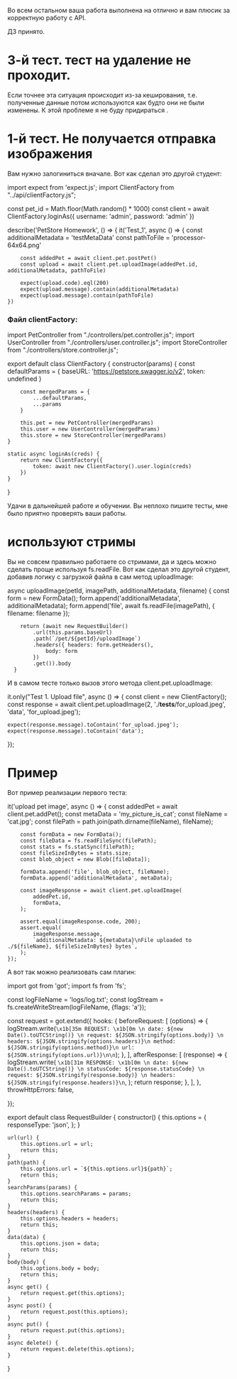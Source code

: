 Во всем остальном ваша работа выполнена на отлично и вам плюсик за корректную работу с API.

ДЗ принято.

# 3-й тест. тест на удаление не проходит.
Если точнее эта ситуация происходит из-за кеширования, т.е. полученные данные потом используются как будто они не были изменены. К этой проблеме я не буду придираться  .

# 1-й тест. Не получается отправка изображения
Вам нужно залогиниться вначале. Вот как сделал это другой студент:

import expect from 'expect.js';
import ClientFactory from "../api/clientFactory.js";

const pet_id = Math.floor(Math.random() * 1000)
const client = await ClientFactory.loginAs({
    username: 'admin',
    password: 'admin'
})


describe('PetStore Homework', () => {
    it('Test_1', async () => {
        const additionalMetadata = 'testMetaData'
        const pathToFile = 'processor-64x64.png'

        const addedPet = await client.pet.postPet()
        const upload = await client.pet.uploadImage(addedPet.id, additionalMetadata, pathToFile)

        expect(upload.code).eql(200)
        expect(upload.message).contain(additionalMetadata)
        expect(upload.message).contain(pathToFile)
    })


### Файл clientFactory:

import PetController from "./controllers/pet.controller.js";
import UserController from "./controllers/user.controller.js";
import StoreController from "./controllers/store.controller.js";

export default class ClientFactory {
    constructor(params) {
        const defaultParams = {
            baseURL: 'https://petstore.swagger.io/v2',
            token: undefined
        }

        const mergedParams = {
            ...defaultParams,
            ...params
        }

        this.pet = new PetController(mergedParams)
        this.user = new UserController(mergedParams)
        this.store = new StoreController(mergedParams)
    }

    static async loginAs(creds) {
        return new ClientFactory({
            token: await new ClientFactory().user.login(creds)
        })
    }

}

Удачи в дальнейшей работе и обучении. Вы неплохо пишите тесты, мне было приятно проверять ваши работы.

# используют стримы
Вы не совсем правильно работаете со стримами, да и здесь можно сделать проще используя fs.readFile. Вот как сделал это другой студент, добавив логику с загрузкой файла в сам метод uploadImage:

async uploadImage(petId, imagePath, additionalMetadata, filename) {
        const form = new FormData();
        form.append('additionalMetadata', additionalMetadata);
        form.append('file', await fs.readFile(imagePath), { filename: filename });

        return (await new RequestBuilder()
            .url(this.params.baseUrl)
            .path(`/pet/${petId}/uploadImage`)
            .headers({ headers: form.getHeaders(),
                body: form
            })
            .get()).body
      }


И в самом тесте только вызов этого метода client.pet.uploadImage:

it.only("Test 1. Upload file", async () => {
    const client = new ClientFactory();
    const response = await client.pet.uploadImage(2, './__tests__/for_upload.jpeg', 'data', 'for_upload.jpeg');

    expect(response.message).toContain('for_upload.jpeg');
    expect(response.message).toContain('data');
  });

# Пример

Вот пример реализации первого теста:

it('upload pet image', async () => {
        const addedPet = await client.pet.addPet();
        const metaData = 'my_picture_is_cat';
        const fileName = 'cat.jpg';
        const filePath = path.join(path.dirname(fileName), fileName);

        const formData = new FormData();
        const fileData = fs.readFileSync(filePath);
        const stats = fs.statSync(filePath);
        const fileSizeInBytes = stats.size;
        const blob_object = new Blob([fileData]);

        formData.append('file', blob_object, fileName);
        formData.append('additionalMetadata', metaData);

        const imageResponse = await client.pet.uploadImage(
            addedPet.id,
            formData,
        );

        assert.equal(imageResponse.code, 200);
        assert.equal(
            imageResponse.message,
            `additionalMetadata: ${metaData}\nFile uploaded to ./${fileName}, ${fileSizeInBytes} bytes`,
        );
    });



А вот так можно реализовать сам плагин:

import got from 'got';
import fs from 'fs';

const logFileName = 'logs/log.txt';
const logStream = fs.createWriteStream(logFileName, {flags: 'a'});

const request = got.extend({
    hooks: {
        beforeRequest: [
            (options) => {
                logStream.write(`\x1b[35m REQUEST: \x1b[0m \n date: ${new Date().toUTCString()} \n request: ${JSON.stringify(options.body)} \n headers: ${JSON.stringify(options.headers)}\n method: ${JSON.stringify(options.method)}\n url: ${JSON.stringify(options.url)}\n\n`);
            },
        ],
        afterResponse: [
            (response) => {
                logStream.write(
                    `\x1b[31m RESPONSE: \x1b[0m \n date: ${new Date().toUTCString()} \n statusCode: ${response.statusCode} \n request: ${JSON.stringify(response.body)} \n headers: ${JSON.stringify(response.headers)}\n`,
                );
                return response;
            },
        ],
    },
    throwHttpErrors: false,

});

export default class RequestBuilder {
    constructor() {
        this.options = {
            responseType: 'json',
        };
    }

    url(url) {
        this.options.url = url;
        return this;
    }
    path(path) {
        this.options.url = `${this.options.url}${path}`;
        return this;
    }
    searchParams(params) {
        this.options.searchParams = params;
        return this;
    }
    headers(headers) {
        this.options.headers = headers;
        return this;
    }
    data(data) {
        this.options.json = data;
        return this;
    }
    body(body) {
        this.options.body = body;
        return this;
    }
    async get() {
        return request.get(this.options);
    }
    async post() {
        return request.post(this.options);
    }
    async put() {
        return request.put(this.options);
    }
    async delete() {
        return request.delete(this.options);
    }
}
